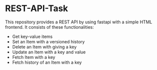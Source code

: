 # REST-API-Task
This repository provides a REST API by using fastapi with a simple HTML frontend. It consists of these functionalities:
* Get key-value items
* Set an Item with a versioned history
* Delete an Item with giving a key
* Update an Item with a key and value
* Fetch Item with a key
* Fetch history of an Item with a key

